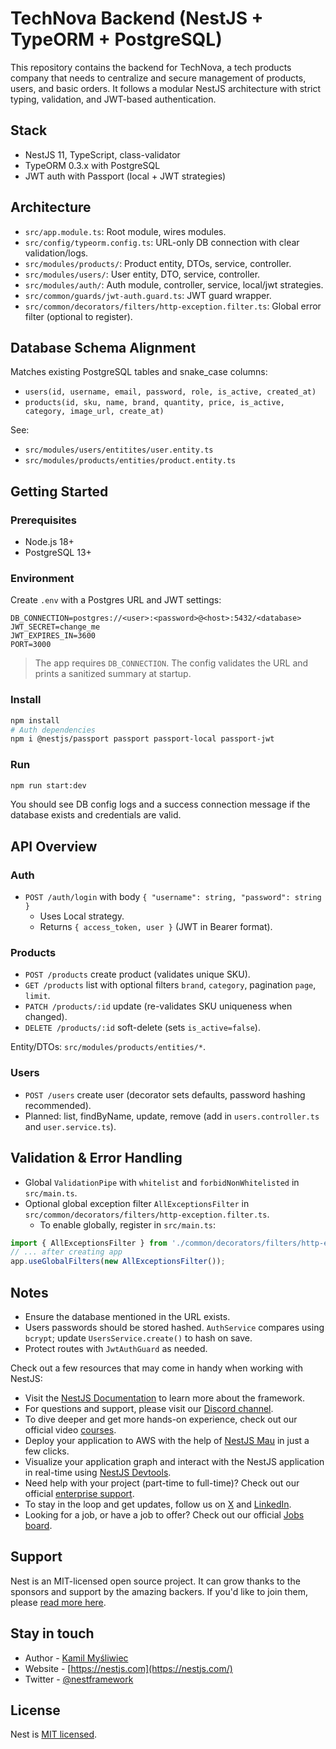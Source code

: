 # TechNova Backend (NestJS + TypeORM + PostgreSQL)

This repository contains the backend for TechNova, a tech products company that needs to centralize and secure management of products, users, and basic orders. It follows a modular NestJS architecture with strict typing, validation, and JWT-based authentication.

## Stack

- NestJS 11, TypeScript, class-validator
- TypeORM 0.3.x with PostgreSQL
- JWT auth with Passport (local + JWT strategies)

## Architecture

- `src/app.module.ts`: Root module, wires modules.
- `src/config/typeorm.config.ts`: URL-only DB connection with clear validation/logs.
- `src/modules/products/`: Product entity, DTOs, service, controller.
- `src/modules/users/`: User entity, DTO, service, controller.
- `src/modules/auth/`: Auth module, controller, service, local/jwt strategies.
- `src/common/guards/jwt-auth.guard.ts`: JWT guard wrapper.
- `src/common/decorators/filters/http-exception.filter.ts`: Global error filter (optional to register).

## Database Schema Alignment

Matches existing PostgreSQL tables and snake_case columns:

- `users(id, username, email, password, role, is_active, created_at)`
- `products(id, sku, name, brand, quantity, price, is_active, category, image_url, create_at)`

See:
- `src/modules/users/entitites/user.entity.ts`
- `src/modules/products/entities/product.entity.ts`

## Getting Started

### Prerequisites

- Node.js 18+
- PostgreSQL 13+

### Environment

Create `.env` with a Postgres URL and JWT settings:

```
DB_CONNECTION=postgres://<user>:<password>@<host>:5432/<database>
JWT_SECRET=change_me
JWT_EXPIRES_IN=3600
PORT=3000
```

> The app requires `DB_CONNECTION`. The config validates the URL and prints a sanitized summary at startup.

### Install

```bash
npm install
# Auth dependencies
npm i @nestjs/passport passport passport-local passport-jwt
```

### Run

```bash
npm run start:dev
```

You should see DB config logs and a success connection message if the database exists and credentials are valid.

## API Overview

### Auth

- `POST /auth/login` with body `{ "username": string, "password": string }`
  - Uses Local strategy.
  - Returns `{ access_token, user }` (JWT in Bearer format).

### Products

- `POST /products` create product (validates unique SKU).
- `GET /products` list with optional filters `brand`, `category`, pagination `page`, `limit`.
- `PATCH /products/:id` update (re-validates SKU uniqueness when changed).
- `DELETE /products/:id` soft-delete (sets `is_active=false`).

Entity/DTOs: `src/modules/products/entities/*`.

### Users

- `POST /users` create user (decorator sets defaults, password hashing recommended).
- Planned: list, findByName, update, remove (add in `users.controller.ts` and `user.service.ts`).

## Validation & Error Handling

- Global `ValidationPipe` with `whitelist` and `forbidNonWhitelisted` in `src/main.ts`.
- Optional global exception filter `AllExceptionsFilter` in `src/common/decorators/filters/http-exception.filter.ts`.
  - To enable globally, register in `src/main.ts`:

```ts
import { AllExceptionsFilter } from './common/decorators/filters/http-exception.filter';
// ... after creating app
app.useGlobalFilters(new AllExceptionsFilter());
```

## Notes

- Ensure the database mentioned in the URL exists.
- Users passwords should be stored hashed. `AuthService` compares using `bcrypt`; update `UsersService.create()` to hash on save.
- Protect routes with `JwtAuthGuard` as needed.

Check out a few resources that may come in handy when working with NestJS:

- Visit the [NestJS Documentation](https://docs.nestjs.com) to learn more about the framework.
- For questions and support, please visit our [Discord channel](https://discord.gg/G7Qnnhy).
- To dive deeper and get more hands-on experience, check out our official video [courses](https://courses.nestjs.com/).
- Deploy your application to AWS with the help of [NestJS Mau](https://mau.nestjs.com) in just a few clicks.
- Visualize your application graph and interact with the NestJS application in real-time using [NestJS Devtools](https://devtools.nestjs.com).
- Need help with your project (part-time to full-time)? Check out our official [enterprise support](https://enterprise.nestjs.com).
- To stay in the loop and get updates, follow us on [X](https://x.com/nestframework) and [LinkedIn](https://linkedin.com/company/nestjs).
- Looking for a job, or have a job to offer? Check out our official [Jobs board](https://jobs.nestjs.com).

## Support

Nest is an MIT-licensed open source project. It can grow thanks to the sponsors and support by the amazing backers. If you'd like to join them, please [read more here](https://docs.nestjs.com/support).

## Stay in touch

- Author - [Kamil Myśliwiec](https://twitter.com/kammysliwiec)
- Website - [https://nestjs.com](https://nestjs.com/)
- Twitter - [@nestframework](https://twitter.com/nestframework)

## License

Nest is [MIT licensed](https://github.com/nestjs/nest/blob/master/LICENSE).
